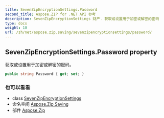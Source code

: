 ```yaml
---
title: SevenZipEncryptionSettings.Password
second_title: Aspose.ZIP for .NET API 参考
description: SevenZipEncryptionSettings 财产. 获取或设置用于加密或解密的密码
type: docs
weight: 10
url: /zh/net/aspose.zip.saving/sevenzipencryptionsettings/password/
---
```

## SevenZipEncryptionSettings.Password property

获取或设置用于加密或解密的密码。

```csharp
public string Password { get; set; }
```

### 也可以看看

* class [SevenZipEncryptionSettings](../)
* 命名空间 [Aspose.Zip.Saving](../../sevenzipencryptionsettings/)
* 部件 [Aspose.Zip](../../../)


